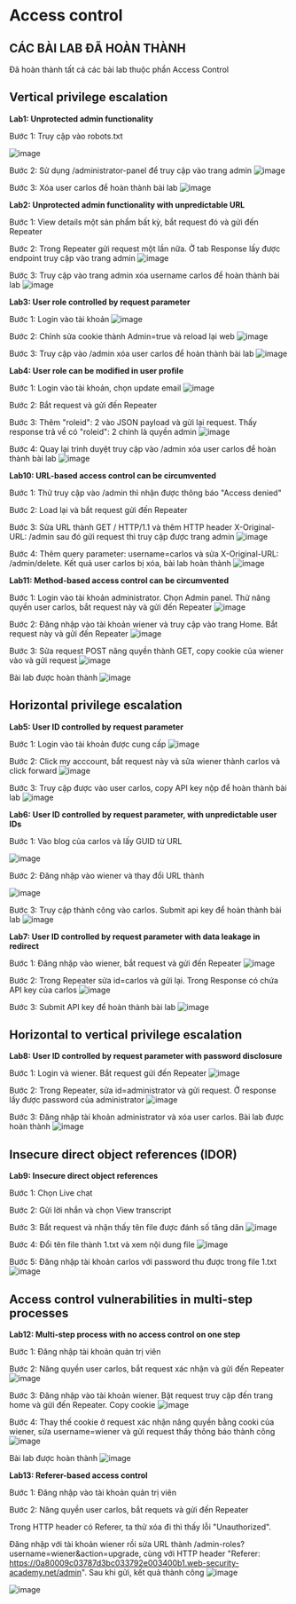 # Access control
## CÁC BÀI LAB ĐÃ HOÀN THÀNH
Đã hoàn thành tất cả các bài lab thuộc phần Access Control
## Vertical privilege escalation
**Lab1: Unprotected admin functionality**

Bước 1: Truy cập vào robots.txt

![image](https://user-images.githubusercontent.com/74781135/201593383-b178cbcb-1853-49a8-8384-25759294ff99.png)

Bước 2: Sử dụng /administrator-panel để truy cập vào trang admin
![image](https://user-images.githubusercontent.com/74781135/201593693-2d740fd1-df70-40c8-bb3a-64bb127f9a85.png)

Bước 3: Xóa user carlos để hoàn thành bài lab
![image](https://user-images.githubusercontent.com/74781135/201593796-fdac268e-4f61-436e-834c-a0129afb8f37.png)

**Lab2: Unprotected admin functionality with unpredictable URL**

Bước 1: View details một sản phẩm bất kỳ, bắt request đó và gửi đến Repeater

Bước 2: Trong Repeater gửi request một lần nữa. Ở tab Response lấy được endpoint truy cập vào trang admin
![image](https://user-images.githubusercontent.com/74781135/201595419-a410122d-3ede-439e-81f2-236d1772ba86.png)

Bước 3: Truy cập vào trang admin xóa username carlos để hoàn thành bài lab
![image](https://user-images.githubusercontent.com/74781135/201595583-f3964577-a94b-4b3d-9eac-8336c4314544.png)

**Lab3: User role controlled by request parameter**

Bước 1: Login vào tài khoản
![image](https://user-images.githubusercontent.com/74781135/201599097-d858b0df-632a-4527-bd06-dea11c8e12f7.png)

Bước 2: Chỉnh sửa cookie thành Admin=true và reload lại web
![image](https://user-images.githubusercontent.com/74781135/201599272-a7d7bfcc-a3ca-48cf-890f-bec3fb8a8d86.png)

Bước 3: Truy cập vào /admin xóa user carlos để hoàn thành bài lab
![image](https://user-images.githubusercontent.com/74781135/201599512-582d91a5-5225-4971-96b7-edbc31c234bf.png)

**Lab4: User role can be modified in user profile**

Bước 1: Login vào tài khoản, chọn update email
![image](https://user-images.githubusercontent.com/74781135/201601101-6f4bc0ad-de1f-4443-b2df-d67699857ac8.png)

Bước 2: Bắt request và gửi đến Repeater

Bước 3: Thêm "roleid": 2 vào JSON payload và gửi lại request. Thấy response trả về có "roleid": 2 chính là quyền admin
![image](https://user-images.githubusercontent.com/74781135/201601998-d8a8ada0-011a-4cff-9ce2-bc8913840988.png)

Bước 4: Quay lại trình duyệt truy cập vào /admin xóa user carlos để hoàn thành bài lab
![image](https://user-images.githubusercontent.com/74781135/201602146-d44ab8d9-c32c-4a2d-8719-8b11112bca6c.png)

**Lab10: URL-based access control can be circumvented**

Bước 1: Thử truy cập vào /admin thì nhận được thông báo "Access denied"

Bước 2: Load lại và bắt request gửi đến Repeater

Bước 3: Sửa URL thành GET / HTTP/1.1 và thêm HTTP header X-Original-URL: /admin sau đó gửi request thì truy cập được trang admin
![image](https://user-images.githubusercontent.com/74781135/201672199-90991fe8-5153-4ebd-b36a-ca60f7ef5c37.png)

Bước 4: Thêm query parameter: username=carlos và sửa X-Original-URL: /admin/delete. Kết quả user carlos bị xóa, bài lab hoàn thành
![image](https://user-images.githubusercontent.com/74781135/201673008-0ee3e15c-b7cb-45e7-8dcc-d4caf70a8fd4.png)

**Lab11: Method-based access control can be circumvented**

Bước 1: Login vào tài khoản administrator. Chọn Admin panel. Thử nâng quyền user carlos, bắt request này và gửi đến Repeater
![image](https://user-images.githubusercontent.com/74781135/201679053-f4730fe3-b320-4179-9c66-329a0b6edd14.png)

Bước 2: Đăng nhập vào tài khoản wiener và truy cập vào trang Home. Bắt request này và gửi đến Repeater
![image](https://user-images.githubusercontent.com/74781135/201684797-be08b0fc-c1f6-4b0c-be29-e308b6eea0d8.png)

Bước 3: Sửa request POST nâng quyền thành GET, copy cookie của wiener vào và gửi request
![image](https://user-images.githubusercontent.com/74781135/201685098-de84c2be-344e-49c9-9b01-2b514e56a217.png)

Bài lab được hoàn thành
![image](https://user-images.githubusercontent.com/74781135/201685253-ac5edecb-0e37-44c4-9949-5d8030452dab.png)

## Horizontal privilege escalation
**Lab5: User ID controlled by request parameter**

Bước 1: Login vào tài khoản được cung cấp
![image](https://user-images.githubusercontent.com/74781135/201621875-38003893-e786-4cd8-a8a6-562a2c824ef9.png)

Bước 2: Click my acccount, bắt request này và sửa wiener thành carlos và click forward
![image](https://user-images.githubusercontent.com/74781135/201623479-cec78664-f864-448d-8d92-806484d1d512.png)

Bước 3: Truy cập được vào user carlos, copy API key nộp để hoàn thành bài lab
![image](https://user-images.githubusercontent.com/74781135/201623871-e9632f80-bebe-4f7b-b037-c2c4a4f7fa74.png)

**Lab6: User ID controlled by request parameter, with unpredictable user IDs**

Bước 1: Vào blog của carlos và lấy GUID từ URL

![image](https://user-images.githubusercontent.com/74781135/201627224-306b9056-2f6e-432f-848f-ecf342a84ec1.png)

Bước 2: Đăng nhập vào wiener và thay đổi URL thành

![image](https://user-images.githubusercontent.com/74781135/201627613-ab91a08b-d92a-43f3-a473-70a917e0adbc.png)

Bước 3: Truy cập thành công vào carlos. Submit api key để hoàn thành bài lab
![image](https://user-images.githubusercontent.com/74781135/201627858-3f98fcb4-8950-4c0d-937d-68dc4de10b66.png)

**Lab7: User ID controlled by request parameter with data leakage in redirect**

Bước 1: Đăng nhập vào wiener, bắt request và gửi đến Repeater
![image](https://user-images.githubusercontent.com/74781135/201635675-58c81830-f8a7-47e1-8f7c-799aa3faa113.png)

Bước 2: Trong Repeater sửa id=carlos và gửi lại. Trong Response có chứa API key của carlos
![image](https://user-images.githubusercontent.com/74781135/201635998-d4eab0d2-cb05-4b7b-b16f-c970141a1923.png)

Bước 3: Submit API key để hoàn thành bài lab
![image](https://user-images.githubusercontent.com/74781135/201636969-816a4aab-5f17-494b-8493-6e32847b00da.png)

## Horizontal to vertical privilege escalation
**Lab8: User ID controlled by request parameter with password disclosure**

Bước 1: Login và wiener. Bắt request gửi đến Repeater
![image](https://user-images.githubusercontent.com/74781135/201664921-60f0e2fe-7e01-4733-a0f5-3e669c31808e.png)

Bước 2: Trong Repeater, sửa id=administrator và gửi request. Ở response lấy được password của administrator
![image](https://user-images.githubusercontent.com/74781135/201665384-4569975c-e952-4932-bc24-e56f6b9da804.png)

Bước 3: Đăng nhập tài khoản administrator và xóa user carlos. Bài lab được hoàn thành
![image](https://user-images.githubusercontent.com/74781135/201665758-a1cbfae1-9f39-42d6-a773-c10f02190a53.png)

## Insecure direct object references (IDOR)
**Lab9: Insecure direct object references**

Bước 1: Chọn Live chat

Bước 2: Gửi lời nhắn và chọn View transcript

Bước 3: Bắt request và nhận thấy tên file được đánh số tăng dăn
![image](https://user-images.githubusercontent.com/74781135/201667383-77a21535-56b6-4672-81ec-c88f14dc2d39.png)

Bước 4: Đổi tên file thành 1.txt và xem nội dung file
![image](https://user-images.githubusercontent.com/74781135/201668422-48bbe069-e861-4954-898e-3e273dbb2f19.png)

Bước 5: Đăng nhập tài khoản carlos với password thu được trong file 1.txt
![image](https://user-images.githubusercontent.com/74781135/201668718-cfb70961-7d24-402a-ad87-27f0288b9a99.png)

## Access control vulnerabilities in multi-step processes
**Lab12: Multi-step process with no access control on one step**

Bước 1: Đăng nhập tài khoản quản trị viên

Bước 2: Nâng quyền user carlos, bắt request xác nhận và gửi đến Repeater
![image](https://user-images.githubusercontent.com/74781135/201692609-ed81f107-b89e-4c88-8c5d-48e3e660ecfe.png)

Bước 3: Đăng nhập vào tài khoản wiener. Bặt request truy cập đến trang home và gửi đến Repeater. Copy cookie
![image](https://user-images.githubusercontent.com/74781135/201693994-dbb6fbab-e90e-4bef-a93f-3961a6cca85a.png)

Bước 4: Thay thế cookie ở request xác nhận nâng quyền bằng cooki của wiener, sửa username=wiener và gửi request thấy thông báo thành công
![image](https://user-images.githubusercontent.com/74781135/201694222-611197a0-2a30-426b-8fff-0db4cf9b9985.png)

Bài lab được hoàn thành
![image](https://user-images.githubusercontent.com/74781135/201694357-76292add-d268-4318-8801-5e8712bb1a16.png)

**Lab13: Referer-based access control**

Bước 1: Đăng nhập vào tài khoản quản trị viên 

Bước 2: Nâng quyền user carlos, bắt requets và gửi đến Repeater

Trong HTTP header có Referer, ta thử xóa đi thì thấy lỗi "Unauthorized".

Đăng nhập với tài khoản wiener rồi sửa URL thành /admin-roles?username=wiener&action=upgrade, cùng với HTTP header "Referer: https://0a80009c03787d3bc033792e003400b1.web-security-academy.net/admin". Sau khi gửi, kết quả thành công
![image](https://user-images.githubusercontent.com/74781135/201699628-1c428b9c-34ed-4396-bae6-bd05161c475d.png)

![image](https://user-images.githubusercontent.com/74781135/201699734-0617150a-eada-4449-8a9d-fdb934ff1265.png)


